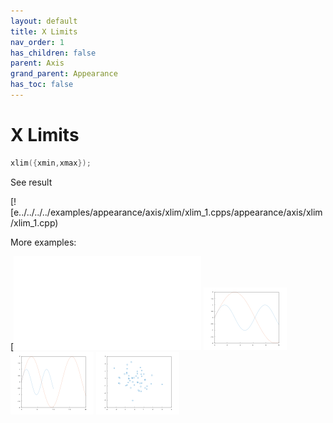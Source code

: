 ```yaml
---
layout: default
title: X Limits
nav_order: 1
has_children: false
parent: Axis
grand_parent: Appearance
has_toc: false
---
```

# X Limits

```cpp
xlim({xmin,xmax});
```


See result

[![e../../../../examples/appearance/axis/xlim/xlim_1.cpps/appearance/axis/xlim/xlim_1.cpp)

More examples:
    
[![e........../../../../examples/appearance/axis/xlim/xlim_6.cpprance/axis/xlim/xlim_3_thumb.png)](examples/appearance/axis/xlim/xlim_3.cpp)  [![example_xlim_4](docs/examples/appearance/axis/xlim/xlim_4_thumb.png)](examples/appearance/axis/xlim/xlim_4.cpp)  [![example_xlim_5](docs/examples/appearance/axis/xlim/xlim_5_thumb.png)](examples/appearance/axis/xlim/xlim_5.cpp)  [![example_xlim_6](docs/examples/appearance/axis/xlim/xlim_6_thumb.png)](examples/appearance/axis/xlim/xlim_6.cpp)

  


